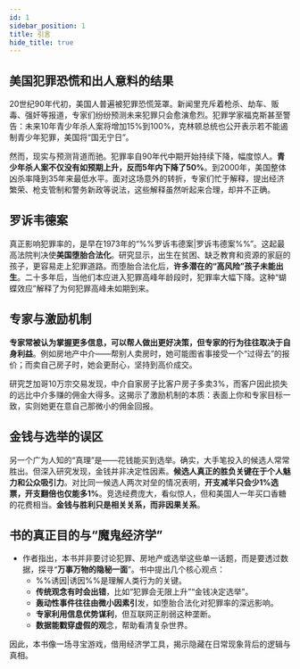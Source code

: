 ```yaml
---
id: 1
sidebar_position: 1
title: 引言
hide_title: true
---
```


## 美国犯罪恐慌和出人意料的结果

20世纪90年代初，美国人普遍被犯罪恐慌笼罩。新闻里充斥着枪杀、劫车、贩毒、强奸等报道，专家们纷纷预测未来犯罪只会愈演愈烈。犯罪学家福克斯甚至警告：未来10年青少年杀人案将增加15%到100%，克林顿总统也公开表示若不能遏制青少年犯罪，美国将“国无宁日”。

然而，现实与预测背道而驰。犯罪率自90年代中期开始持续下降，幅度惊人。**青少年杀人案不仅没有如预期上升，反而5年内下降了50%**。到2000年，美国整体凶杀率降到35年来最低水平。面对这场意外的转折，专家们忙于解释，提出经济繁荣、枪支管制和警务新政等说法，这些解释虽然听起来合理，却并不正确。

## 罗诉韦德案

真正影响犯罪率的，是早在1973年的“%%罗诉韦德案|罗诉韦德案%%”。这起最高法院判决使**美国堕胎合法化**。研究显示，出生在贫困、缺乏教育和资源的家庭的孩子，更容易走上犯罪道路。而堕胎合法化后，**许多潜在的“高风险”孩子未能出生**。二十多年后，当他们本应进入犯罪高峰年龄段时，犯罪率大幅下降。这种“蝴蝶效应”解释了为何犯罪高峰未如期到来。

## 专家与激励机制

**专家常被认为掌握更多信息，可以帮人做出更好决策，但专家的行为往往取决于自身利益**。例如房地产中介——帮别人卖房时，她可能图省事接受一个“过得去”的报价；而卖自己房子时，她会更耐心，坚持到高价成交。

研究芝加哥10万宗交易发现，中介自家房子比客户房子多卖3%，而客户因此损失的远比中介多赚的佣金大得多。这揭示了激励机制的本质：表面上你和专家目标一致，实则她更在意自己那微小的佣金回报。

## 金钱与选举的误区

另一个广为人知的“真理”是——花钱能买到选举。确实，大手笔投入的候选人常常胜出。但深入研究发现，金钱并非决定性因素。**候选人真正的胜负关键在于个人魅力和公众吸引力**。对比同一候选人两次对垒的情况表明，**开支减半只会少1%选票，开支翻倍也仅能多1%**。竞选经费庞大，看似惊人，但和美国人一年买口香糖的花费相当。**金钱与胜利只是相关关系，而非因果关系**。

## 书的真正目的与“魔鬼经济学”
- 作者指出，本书并非要讨论犯罪、房地产或选举这些单一话题，而是要透过数据，探寻“**万事万物的隐秘一面**”。书中提出几个核心观点：
  - %%诱因|诱因%%是理解人类行为的关键。
  - **传统观念有时会出错**，比如“犯罪会无限上升”“金钱决定选举”。
  - **轰动性事件往往由微小因素引**发，如堕胎合法化对犯罪率的深远影响。
  - **专家利用信息优势谋利**，但互联网正削弱这种垄断。
  - **数据能戳穿虚假的观**念，帮助看清复杂世界。

因此，本书像一场寻宝游戏，借用经济学工具，揭示隐藏在日常现象背后的逻辑与真相。